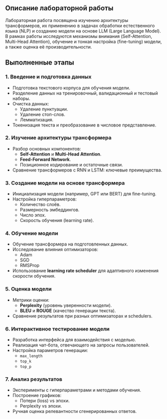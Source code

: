 ## Описание лабораторной работы
Лабораторная работа посвящена изучению архитектуры трансформеров, их применению в задачах обработки естественного языка (NLP) и созданию модели на основе LLM (Large Language Model). В рамках работы исследуются механизмы внимания (Self-Attention, Multi-Head Attention), обучение и тонкая настройка (fine-tuning) модели, а также оценка её производительности.

## Выполненные этапы

### 1. Введение и подготовка данных
- Подготовка текстового корпуса для обучения модели.
- Разделение данных на тренировочный, валидационный и тестовый наборы.
- Очистка данных:
  - Удаление пунктуации.
  - Удаление стоп-слов.
  - Лемматизация.
- Токенизация текста и преобразование в числовое представление.

### 2. Изучение архитектуры трансформера
- Разбор основных компонентов:
  - **Self-Attention** и **Multi-Head Attention**.
  - **Feed-Forward Network**.
  - Позиционное кодирование и остаточные связи.
- Сравнение трансформеров с RNN и LSTM: ключевые преимущества.

### 3. Создание модели на основе трансформера
- Инициализация модели (например, GPT или BERT) для fine-tuning.
- Настройка гиперпараметров:
  - Количество слоёв.
  - Размерность эмбеддингов.
  - Число эпох.
  - Скорость обучения (learning rate).

### 4. Обучение модели
- Обучение трансформера на подготовленных данных.
- Исследование влияния оптимизаторов:
  - Adam
  - SGD
  - RMSProp
- Использование **learning rate scheduler** для адаптивного изменения скорости обучения.

### 5. Оценка модели
- Метрики оценки:
  - **Perplexity** (уровень уверенности модели).
  - **BLEU** и **ROUGE** (качество генерации текста).
- Сравнение результатов при разных оптимизаторах и schedulers.

### 6. Интерактивное тестирование модели
- Разработка интерфейса для взаимодействия с моделью.
- Реализация чат-бота, отвечающего на запросы пользователей.
- Настройка параметров генерации:
  - `max_length`
  - `top_k`
  - `top_p`

### 7. Анализ результатов
- Эксперименты с гиперпараметрами и методами обучения.
- Построение графиков:
  - Потери (loss) vs эпохи.
  - Perplexity vs эпохи.
- Ручная оценка релевантности сгенерированных ответов.